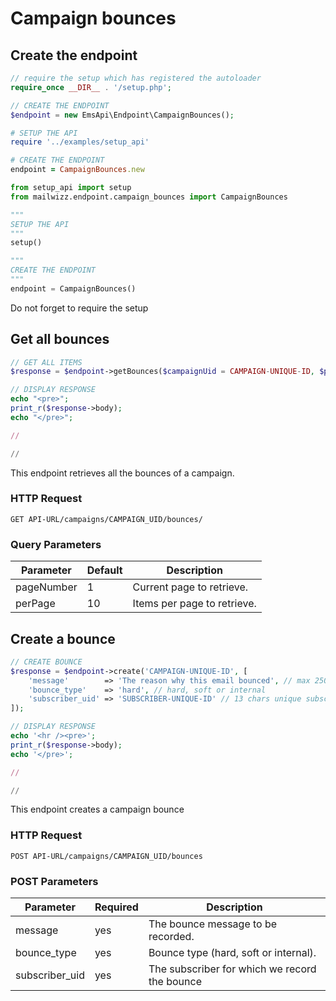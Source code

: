 # Campaign bounces

## Create the endpoint
```php
// require the setup which has registered the autoloader
require_once __DIR__ . '/setup.php';

// CREATE THE ENDPOINT
$endpoint = new EmsApi\Endpoint\CampaignBounces();
```

```ruby
# SETUP THE API
require '../examples/setup_api'

# CREATE THE ENDPOINT
endpoint = CampaignBounces.new 
```

```python
from setup_api import setup
from mailwizz.endpoint.campaign_bounces import CampaignBounces

"""
SETUP THE API
"""
setup()

"""
CREATE THE ENDPOINT
"""
endpoint = CampaignBounces()
```

<aside class="success">Do not forget to require the setup</aside>

## Get all bounces
```php
// GET ALL ITEMS
$response = $endpoint->getBounces($campaignUid = CAMPAIGN-UNIQUE-ID, $pageNumber = 1, $perPage = 10);

// DISPLAY RESPONSE
echo "<pre>";
print_r($response->body);
echo "</pre>";
```

```ruby
// 

```

```python
// 

```
This endpoint retrieves all the bounces of a campaign.

### HTTP Request

`GET API-URL/campaigns/CAMPAIGN_UID/bounces/`

### Query Parameters

Parameter | Default | Description
--------- | ------- | -----------
pageNumber | 1 | Current page to retrieve.
perPage | 10 | Items per page to retrieve.

## Create a bounce

```php 
// CREATE BOUNCE
$response = $endpoint->create('CAMPAIGN-UNIQUE-ID', [
    'message'        => 'The reason why this email bounced', // max 250 chars
    'bounce_type'    => 'hard', // hard, soft or internal
    'subscriber_uid' => 'SUBSCRIBER-UNIQUE-ID' // 13 chars unique subscriber identifier
]);

// DISPLAY RESPONSE
echo '<hr /><pre>';
print_r($response->body);
echo '</pre>';
```

```ruby
// 

```
```python
// 

```

This endpoint creates a campaign bounce

### HTTP Request

`POST API-URL/campaigns/CAMPAIGN_UID/bounces`

### POST Parameters

Parameter | Required | Description
--------- | ------- | -----------
message | yes | The bounce message to be recorded.
bounce_type | yes | Bounce type (hard, soft or internal).
subscriber_uid | yes | The subscriber for which we record the bounce

